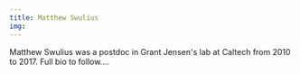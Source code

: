```yaml
---
title: Matthew Swulius
img: 
---
```


Matthew Swulius was a postdoc in Grant Jensen's lab at Caltech from 2010 to 2017. Full bio to follow....

